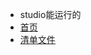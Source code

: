 - studio能运行的
- [首页](app/src/main/java/com/example/android/apis/ApiDemos.java)
- [清单文件](app/src/main/AndroidManifest.xml)